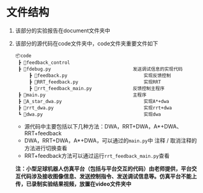 # 文件结构

1. 该部分的实验报告在document文件夹中

2. 该部分的源代码在code文件夹中，code文件夹重要文件如下

   ```
   📦code
    ┣ 📂feedback_control
   	┣ 📜fdebug.py							  发送调试信息的实现代码
    	┣ 📜feedback.py							  实现反馈控制
    	┣ 📜RRT_feedback.py						  实现RRT
    	┣ 📜rrt_feedback_main.py				  反馈控制主程序
    ┣ 📜main.py							  	  主程序
    ┣ 📜A_star_dwa.py							  实现A*+dwa
    ┣ 📜rrt_dwa.py							      实现rrt+dwa
    ┗ 📜dwa.py						  			  实现dwa
   ```

   - 源代码中主要包括以下几种方法：DWA，RRT+DWA，A*+DWA、RRT+feedback
   - DWA，RRT+DWA，A*+DWA，可以通过的`main.py`中 注释 / 取消注释的方法进行切换查看
   - RRT+feedback方法可以通过运行`rrt_feedback_main.py`查看

   **注：小型足球机器人仿真平台（包括与平台交互的代码）由老师提供，平台交互代码涉及接收图像信息、发送控制指令、发送调试信息等。仿真平台不能上传，已录制实验结果视频，放置在video文件夹中**

